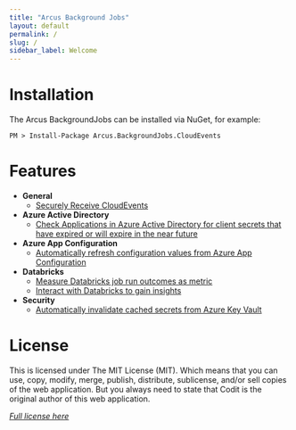 ```yaml
---
title: "Arcus Background Jobs"
layout: default
permalink: /
slug: /
sidebar_label: Welcome
---
```


# Installation

The Arcus BackgroundJobs can be installed via NuGet, for example:

```shell
PM > Install-Package Arcus.BackgroundJobs.CloudEvents
```

# Features

- **General**
    - [Securely Receive CloudEvents](./02-Features/01-General/receive-cloudevents-job.md)
- **Azure Active Directory**
    - [Check Applications in Azure Active Directory for client secrets that have expired or will expire in the near future](./02-Features/04-AzureActiveDirectory/client-secret-expiration-job.md)
- **Azure App Configuration**
    - [Automatically refresh configuration values from Azure App Configuration](./02-Features/05-AzureAppConfiguration/auto-refresh-app-configuration.md)
- **Databricks**
    - [Measure Databricks job run outcomes as metric](./02-Features/03-Databricks/job-metrics.md)
    - [Interact with Databricks to gain insights](./02-Features/03-Databricks/gain-insights.md)
- **Security**
    - [Automatically invalidate cached secrets from Azure Key Vault](./02-Features/02-Security/auto-invalidate-secrets.md)

# License
This is licensed under The MIT License (MIT). Which means that you can use, copy, modify, merge, publish, distribute, sublicense, and/or sell copies of the web application. But you always need to state that Codit is the original author of this web application.

*[Full license here](https://github.com/arcus-azure/arcus.backgroundjobs/blob/master/LICENSE)*
